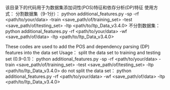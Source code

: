 该目录下的代码用于为数据集添加词性(POS)特征和依存分析(DP)特征
使用方式：
分割数据集（9-1分）： 
python additional_features.py -sp -rf <path/to/your/data> -train <save_path/of/training_set> -test <save_path/of/testing_set> -ltp <path/to/ltp_Data_v3.4.0>
不分割数据集：
python additional_features.py -rf <path/to/your/data> -wf <save_path/of/data> -ltp <path/to/ltp_Data_v3.4.0>


These codes are used to add the POS and dependency parsing (DP) features into the data set
Usage：
split the data set to training and testing set (0.9-0.1)： 
python additional_features.py -sp -rf <path/to/your/data> -train <save_path/of/training_set> -test <save_path/of/testing_set> -ltp <path/to/ltp_Data_v3.4.0>
do not split the data set：
python additional_features.py -rf <path/to/your/data> -wf <save_path/of/data> -ltp <path/to/ltp_Data_v3.4.0>
